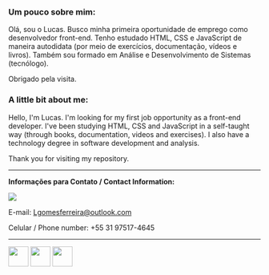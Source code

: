 ### Um pouco sobre mim:

Olá, sou o Lucas. Busco minha primeira oportunidade de emprego como desenvolvedor front-end. Tenho estudado HTML, CSS e JavaScript de maneira autodidata (por meio de exercícios, documentação, vídeos e livros). Também sou formado em Análise e Desenvolvimento de Sistemas (tecnólogo). 

Obrigado pela visita.

### A little bit about me:

Hello, I'm Lucas. I'm looking for my first job opportunity as a front-end developer. I've been studying HTML, CSS and JavaScript in a self-taught way (through books, documentation, videos and exercises). I also have a technology degree in software development and analysis.

Thank you for visiting my repository. 

---

<strong>Informações para Contato / Contact Information:</strong>

<a href="https://www.linkedin.com/in/lucasgomesit/"><img src="https://img.shields.io/badge/LinkedIn-0077B5?style=for-the-badge&logo=linkedin&logoColor=white"></img></a> 

E-mail: Lgomesferreira@outlook.com 

Celular / Phone number: +55 31 97517-4645

---

<img src="https://cdn.jsdelivr.net/gh/devicons/devicon/icons/html5/html5-plain-wordmark.svg" height="40px" width="40px"></img>
<img src="https://cdn.jsdelivr.net/gh/devicons/devicon/icons/css3/css3-plain-wordmark.svg" height="40px" width="40px" />
<img src="https://cdn.jsdelivr.net/gh/devicons/devicon/icons/javascript/javascript-original.svg" height="40px" width="40px" />

<!--
**lucasgomesit/lucasgomesit** is a ✨ _special_ ✨ repository because its `README.md` (this file) appears on your GitHub profile.

Here are some ideas to get you started:

- 🔭 I’m currently working on ...
- 🌱 I’m currently learning ...
- 👯 I’m looking to collaborate on ...
- 🤔 I’m looking for help with ...
- 💬 Ask me about ...
- 📫 How to reach me: ...
- 😄 Pronouns: ...
- ⚡ Fun fact: ...
-->







